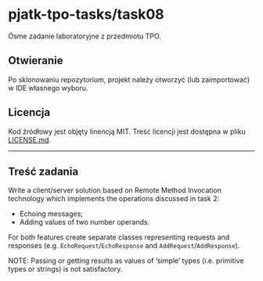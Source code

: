 # pjatk-tpo-tasks/task08

Ósme zadanie laboratoryjne z przedmiotu TPO.

## Otwieranie

Po sklonowaniu repozytorium, projekt należy otworzyć (lub zaimportować) w IDE własnego wyboru.

## Licencja

Kod źródłowy jest objęty linencją MIT. Treść licencji jest dostępna w pliku [LICENSE.md](../LICENSE.md).

---

## Treść zadania

Write a client/server solution based on Remote Method Invocation technology which implements the operations discussed in task 2:

- Echoing messages;
- Adding values of two number operands.

For both features create separate classes representing requests and responses (e.g. `EchoRequest`/`EchoResponse` and `AddRequest`/`AddResponse`).

NOTE: Passing or getting results as values of ‘simple’ types (i.e. primitive types or strings) is not satisfactory.
